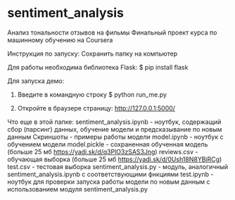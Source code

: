 # sentiment_analysis
Анализ тональности отзывов на фильмы
Финальный проект курса по машинному обучению на Coursera

Инструкция по запуску:
Сохранить папку на компьютер

Для работы необходима библиотека Flask:
$ pip install flask

Для запуска демо:
1. Введите в командную строку
$ python run_me.py

2. Откройте в браузере страницу:
http://127.0.0.1:5000/

Что еще в этой папке:
sentiment_analysis.ipynb - ноутбук, содержащий сбор (парсинг) данных, обучение модели и предсказывание по новым данным
Скриншоты - примеры работы модели
model.ipynb - ноутбук с обучением модели
model.pickle - сохраненная обученная модель (больше 25 мб https://yadi.sk/d/q3PlO3zSAS3Jng)
reviews.csv - обучающая выборка (больше 25 мб https://yadi.sk/d/0Ush18N8YBiRCg)
test.csv - тестовая выборка
sentiment_analysis.py - модуль, аналогичный sentiment_analysis.ipynb с соответствующими фнкциями
test.ipynb - ноутбук для проверки запуска работы модели по новым данным с использованием модуля sentiment_analysis.py
